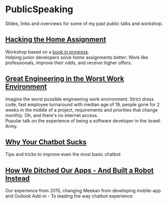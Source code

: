 # PublicSpeaking
Slides, links and overviews for some of my past public talks and workshop.

## [Hacking the Home Assignment](HackingTheHomeAssignment)

Workshop based on a [book in progress](https://hackingthehomeassignment.com).  
Helping junior developers solve home assignments better: Work like professionals, improve their odds, and receive higher offers.

## [Great Engineering in the Worst Work Environment](GreatEngineeringWorstEnvironment)

Imagine the worst possible engineering work environment: Strict dress code, fast employee turnaround with median age of 19, people gone for 2 weeks in the middle of a project, requirements and priorities that change monthly. Oh, and there's no internet access.  
Popular talk on the experience of being a software developer in the Israeli Army.

## [Why Your Chatbot Sucks](WhyYourChatbotSucks)

Tips and tricks to improve even the most basic chatbot

## [How We Ditched Our Apps - And Built a Robot Instead](HowWeDitchedOurAppsForARobot)

Our experience from 2015, changing Meekan from developing mobile-app and Outlook Add-in - To leading the way chatbot experience.

